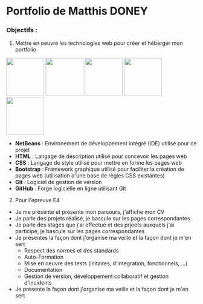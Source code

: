 # Portfolio de Matthis DONEY
### Objectifs : 
1. Mettre en oeuvre les technologies web pour créer et héberger mon portfolio
<div>
<img src="https://logos-download.com/wp-content/uploads/2020/07/NetBeans_Logo.png" width="100" height="100">
<img src="https://th.bing.com/th/id/OIP.LeAWwfG2DJoDNF1bTkP6WAHaHa?pid=ImgDet&rs=1" width="100" height="100">
<img src="https://th.bing.com/th/id/OIP.yUIb5S_kj98Eg5tT-Onx1AHaHa?pid=ImgDet&rs=1" width="100" height="100">
<img src="https://cdn.iconscout.com/icon/free/png-256/git-1-226092.png" width="100" height="100">
<img src="https://logos-download.com/wp-content/uploads/2016/09/GitHub_logo.png" width="100" height="100">
</div>

 - **NetBeans** : Environement de développement intégré (IDE) utilisé pour ce projet
 - **HTML** : Langage de description utilisé pour concevoir les pages web
 - **CSS** : Langage de style utilisé pour mettre en forme les pages web
 - **Bootstrap** : Framework graphique utilisé pour faciliter la création de pages web (utilisation d'une base de règles CSS existantes)
 - **Git** : Logiciel de gestion de version
 - **GitHub** : Forge logicielle en ligne utilisant Git
2. Pour l'epreuve E4
 - Je me présente et présente mon parcours, j'affiche mon CV
 - Je parle des projets réalisé, je bascule sur les pages correspondantes
 - Je parle des stages que j'ai effectué et des prjoets auxquels j'ai participé, je bascule sur les pages correspondantes
 - Je présentes la façon dont j'organise ma veille et la façon dont je m'en sert
   - Respect des normes et des standards
   - Auto-Formation
   - Mise en oeuvre des tests (initaires, d'integration, fonctionnels, ...)
   - Documentation
   - Gestion de version, développement collaboratif et gestion d'incidents
 - Je présente la façon dont j'organise ma veille et la façon dont je m'en sert
